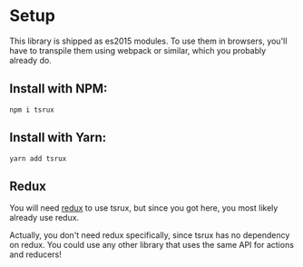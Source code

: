 
# Setup

This library is shipped as es2015 modules. To use them in browsers, you'll have to transpile them using webpack or similar, which you probably already do.

## Install with NPM:
```
npm i tsrux
```

## Install with Yarn:
```
yarn add tsrux
```

## Redux

You will need [redux](https://redux.js.org) to use tsrux, but since you got here, you most likely already use redux.

Actually, you don't need redux specifically, since tsrux has no dependency on redux. You could use any other library that uses the same API for actions and reducers!
